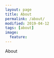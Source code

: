 ```yaml
---
layout: page
title: About
permalink: /about/
modified: 2019-04-12
tags: [about]
image: 
  feature: 
---
```


About 
<!-- I'm an NSF Postdoctoral Fellow in the [lab for data-intensive biology at UC Davis](http://ivory.idyll.org/lab/), advised by [Titus Brown](https://biology.ucdavis.edu/people/c-titus-brown). My work focuses on building bioinformatic tools to enable ecological and evolutionary genome and transcriptome analyses, particularly in non-model species. For more, go [here](http://bluegenes.github.io/research/). I'm particularly interested in bringing more diverse perspectives into marine science and omics work, and teach bioinformatics and genomics workshops through [The Carpentries](https://carpentries.org/) and at Davis ([DIBSI](http://ivory.idyll.org/dibsi/2017/#data-intensive-biology-summer-institute-at-uc-davis), [Non-model RNAseq](https://dibsi-rnaseq.readthedocs.io/en/latest/)).


in 2017, I received my PhD from [Scripps Institution of Oceanography, UCSD,](https://scripps.ucsd.edu/) advised by [Ron Burton](http://burtonlab.weebly.com/store/c1/Featured_Products.html/) and [Terry Gaasterland](http://genomes.ucsd.edu/). I conducted interdisciplinary research focusing on the response of the California market squid, *Doryteuthis opalescens*, to low oxygen and low pH conditions. For more, go [here](http://bluegenes.github.io/research/). As part of TIDES (Team for Inclusion of Diversity in Education and Science), I worked towards the recruitment and hiring of a diversity officer and building a plan for improving campus climate at SIO. 

You can also find me nerding out over coffee and books, or hiking across hillsides with my incredible dog, [Loba](http://bluegenes.github.io/loba/).


[CV](http://bluegenes.github.io/cv/)   

[Publications](http://bluegenes.github.io/publications/)



[Contact](mailto:ntpierce@gmail.com)
 -->
